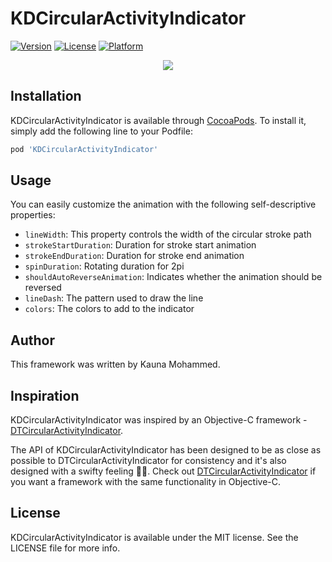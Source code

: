 # KDCircularActivityIndicator

[![Version](https://img.shields.io/cocoapods/v/KDCircularActivityIndicator.svg?style=flat)](http://cocoapods.org/pods/KDCircularActivityIndicator)
[![License](https://img.shields.io/cocoapods/l/KDCircularActivityIndicator.svg?style=flat)](http://cocoapods.org/pods/DTCircularActivityIndicator)
[![Platform](https://img.shields.io/cocoapods/p/KDCircularActivityIndicator.svg?style=flat)](http://cocoapods.org/pods/DTCircularActivityIndicator)

<p align="center">
    <img src ="https://github.com/kaunamohammed/KDCircularActivityIndicator/blob/master/demo.gif" />
</p>

## Installation

KDCircularActivityIndicator is available through [CocoaPods](http://cocoapods.org). To install
it, simply add the following line to your Podfile:

```ruby
pod 'KDCircularActivityIndicator'
```

## Usage
You can easily customize the animation with the following self-descriptive properties:

- `lineWidth`: This property controls the width of the circular stroke path
- `strokeStartDuration`: Duration for stroke start animation
- `strokeEndDuration`: Duration for stroke end animation
- `spinDuration`: Rotating duration for 2pi
- `shouldAutoReverseAnimation`: Indicates whether the animation should be reversed
- `lineDash`: The pattern used to draw the line
- `colors`: The colors to add to the indicator

## Author

This framework was written by Kauna Mohammed. 

## Inspiration
KDCircularActivityIndicator was inspired by an Objective-C framework - [DTCircularActivityIndicator][dtcircularActivityIndicator-objc-url].

The API of KDCircularActivityIndicator has been designed to be as close as possible to DTCircularActivityIndicator for consistency and it's also designed with a swifty feeling ✌🏿. Check out [DTCircularActivityIndicator][dtcircularActivityIndicator-objc-url] if you want a framework with the same functionality in Objective-C.

## License

KDCircularActivityIndicator is available under the MIT license. See the LICENSE file for more info.

[dtcircularActivityIndicator-objc-url]: https://github.com/ducthinh2410/DTCircularActivityIndicator 
